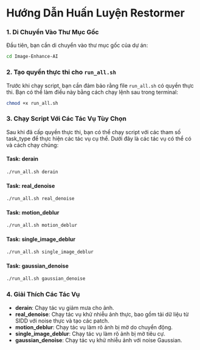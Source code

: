 # Hướng Dẫn Huấn Luyện Restormer

### 1. Di Chuyển Vào Thư Mục Gốc
Đầu tiên, bạn cần di chuyển vào thư mục gốc của dự án:
```bash
cd Image-Enhance-AI
```
### 2. Tạo quyền thực thi cho `run_all.sh`
Trước khi chạy script, bạn cần đảm bảo rằng file `run_all.sh` có quyền thực thi. Bạn có thể làm điều này bằng cách chạy lệnh sau trong terminal:
```bash
chmod +x run_all.sh
```

### 3. Chạy Script Với Các Tác Vụ Tùy Chọn
Sau khi đã cấp quyền thực thi, bạn có thể chạy script với các tham số task_type để thực hiện các tác vụ cụ thể. Dưới đây là các tác vụ có thể có và cách chạy chúng:

#### Task: derain
```bash
./run_all.sh derain
```

#### Task: real_denoise
```bash
./run_all.sh real_denoise
```

#### Task: motion_deblur
```bash
./run_all.sh motion_deblur
```

#### Task: single_image_deblur
```bash
./run_all.sh single_image_deblur
```

#### Task: gaussian_denoise
```bash
./run_all.sh gaussian_denoise
```

### 4. Giải Thích Các Tác Vụ
- **derain**: Chạy tác vụ giảm mưa cho ảnh.
- **real_denoise**: Chạy tác vụ khử nhiễu ảnh thực, bao gồm tải dữ liệu từ SIDD với noise thực và tạo các patch.
- **motion_deblur**: Chạy tác vụ làm rõ ảnh bị mờ do chuyển động.
- **single_image_deblur**: Chạy tác vụ làm rõ ảnh bị mờ tiêu cự.
- **gaussian_denoise**: Chạy tác vụ khử nhiễu ảnh với noise Gaussian.

